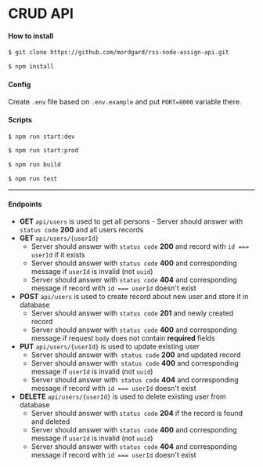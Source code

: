 # CRUD API

#### How to install

```bash
$ git clone https://github.com/mordgard/rss-node-assign-api.git
```

```bash
$ npm install
```

#### Config

Create `.env` file based on `.env.example` and put `PORT=8000` variable there.

#### Scripts

```bash
$ npm run start:dev
```

```bash
$ npm run start:prod
```

```bash
$ npm run build
```

```bash
$ npm run test
```

---

#### Endpoints

- **GET** `api/users` is used to get all persons - Server should answer with `status code` **200** and all users records
- **GET** `api/users/{userId}`
  - Server should answer with `status code` **200** and record with `id === userId` if it exists
  - Server should answer with `status code` **400** and corresponding message if `userId` is invalid (not `uuid`)
  - Server should answer with `status code` **404** and corresponding message if record with `id === userId` doesn't exist
- **POST** `api/users` is used to create record about new user and store it in database
  - Server should answer with `status code` **201** and newly created record
  - Server should answer with `status code` **400** and corresponding message if request `body` does not contain **required** fields
- **PUT** `api/users/{userId}` is used to update existing user
  - Server should answer with` status code` **200** and updated record
  - Server should answer with` status code` **400** and corresponding message if `userId` is invalid (not `uuid`)
  - Server should answer with` status code` **404** and corresponding message if record with `id === userId` doesn't exist
- **DELETE** `api/users/{userId}` is used to delete existing user from database
  - Server should answer with `status code` **204** if the record is found and deleted
  - Server should answer with `status code` **400** and corresponding message if `userId` is invalid (not `uuid`)
  - Server should answer with `status code` **404** and corresponding message if record with `id === userId` doesn't exist
